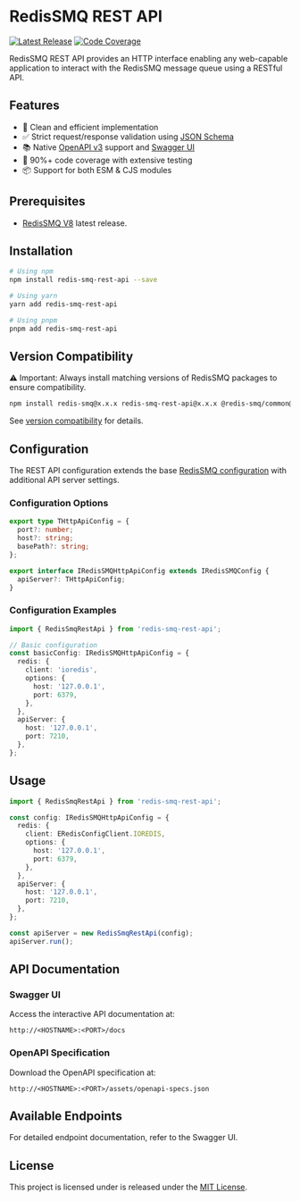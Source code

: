 # RedisSMQ REST API

[![Latest Release](https://img.shields.io/github/v/release/weyoss/redis-smq?include_prereleases&label=release&color=green&style=flat-square)](https://github.com/weyoss/redis-smq/releases)
[![Code Coverage](https://img.shields.io/codecov/c/github/weyoss/redis-smq?flag=redis-smq-rest-api&style=flat-square)](https://app.codecov.io/github/weyoss/redis-smq/tree/master/packages/redis-smq-rest-api)

RedisSMQ REST API provides an HTTP interface enabling any web-capable application to interact with the RedisSMQ message 
queue using a RESTful API.

## Features

- 🚀 Clean and efficient implementation
- ✅ Strict request/response validation using [JSON Schema](https://json-schema.org/)
- 📚 Native [OpenAPI v3](https://www.openapis.org/) support and [Swagger UI](https://swagger.io/)
- 🧪 90%+ code coverage with extensive testing
- 📦 Support for both ESM & CJS modules


## Prerequisites

- [RedisSMQ V8](https://github.com/weyoss/redis-smq) latest release.

## Installation

```bash
# Using npm
npm install redis-smq-rest-api --save

# Using yarn
yarn add redis-smq-rest-api

# Using pnpm
pnpm add redis-smq-rest-api
```

## Version Compatibility

⚠️ Important: Always install matching versions of RedisSMQ packages to ensure compatibility.

```bash
npm install redis-smq@x.x.x redis-smq-rest-api@x.x.x @redis-smq/common@x.x.x
```

See [version compatibility](https://github.com/weyoss/redis-smq/blob/master/packages/redis-smq/docs/version-compatibility.md) for details.

## Configuration

The REST API configuration extends the base [RedisSMQ configuration](https://github.com/weyoss/redis-smq/blob/master/packages/redis-smq/docs/configuration.md) with additional API server settings.

### Configuration Options

```typescript
export type THttpApiConfig = {
  port?: number;
  host?: string;
  basePath?: string;
};

export interface IRedisSMQHttpApiConfig extends IRedisSMQConfig {
  apiServer?: THttpApiConfig;
}
```

### Configuration Examples

```typescript
import { RedisSmqRestApi } from 'redis-smq-rest-api';

// Basic configuration
const basicConfig: IRedisSMQHttpApiConfig = {
  redis: {
    client: 'ioredis',
    options: {
      host: '127.0.0.1',
      port: 6379,
    },
  },
  apiServer: {
    host: '127.0.0.1',
    port: 7210,
  },
};
```

## Usage

```typescript
import { RedisSmqRestApi } from 'redis-smq-rest-api';

const config: IRedisSMQHttpApiConfig = {
  redis: {
    client: ERedisConfigClient.IOREDIS,
    options: {
      host: '127.0.0.1',
      port: 6379,
    },
  },
  apiServer: {
    host: '127.0.0.1',
    port: 7210,
  },
};

const apiServer = new RedisSmqRestApi(config);
apiServer.run();
```

## API Documentation

### Swagger UI

Access the interactive API documentation at:

```text
http://<HOSTNAME>:<PORT>/docs
```

### OpenAPI Specification

Download the OpenAPI specification at:

```text
http://<HOSTNAME>:<PORT>/assets/openapi-specs.json
```

## Available Endpoints

For detailed endpoint documentation, refer to the Swagger UI.

## License

This project is licensed under is released under the [MIT License](https://github.com/weyoss/redis-smq/blob/master/LICENSE).
